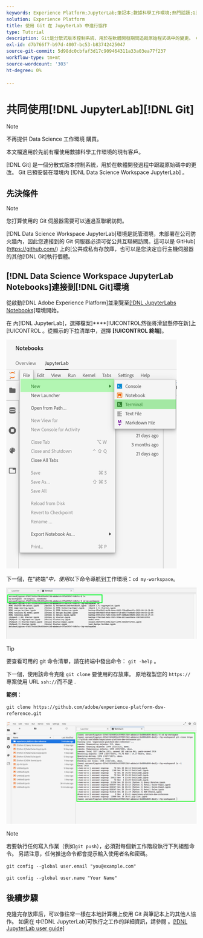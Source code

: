 ```yaml
---
keywords: Experience Platform;JupyterLab;筆記本;數據科學工作環境;熱門話題;Git;Github
solution: Experience Platform
title: 使用 Git 在 JupyterLab 中進行協作
type: Tutorial
description: Git是分散式版本控制系統，用於在軟體開發期間追蹤原始程式碼中的變更。 Git 預先安裝在 Data Science 工作環境 JupyterLab 環境 中。
exl-id: d7b766f7-b97d-4007-bc53-b83742425047
source-git-commit: 5d98dc0cbfaf3d17c909464311a33a03ea77f237
workflow-type: tm+mt
source-wordcount: '303'
ht-degree: 0%

---
```


# 共同使用[!DNL JupyterLab][!DNL Git]

>[!NOTE]
>
>不再提供 Data Science 工作環境 購買。
>
>本文檔適用於先前有權使用數據科學工作環境的現有客戶。

[!DNL Git] 是一個分散式版本控制系統，用於在軟體開發過程中跟蹤原始碼中的更改。 Git 已預安裝在環境内 [!DNL Data Science Workspace JupyterLab] 。

## 先決條件

>[!NOTE]
>
> 您打算使用的 Git 伺服器需要可以通過互聯網訪問。

[!DNL Data Science Workspace JupyterLab]環境是託管環境，未部署在公司防火牆內，因此您連接到的 Git 伺服器必須可從公共互聯網訪問。這可以是 GitHub](https://github.com/) 上的[公共或私有存放庫，也可以是您決定自行主機伺服器的其他[!DNL Git]執行個體。

## [!DNL Data Science Workspace JupyterLab Notebooks]連接到[!DNL Git]環境

從啟動[!DNL Adobe Experience Platform]並瀏覽至[[!DNL JupyterLabs Notebooks]](https://platform.adobe.com/notebooks/jupyterLab)環境開始。

在 內[!DNL JupyterLab]，選擇檔案&#x200B;]****[!UICONTROL &#x200B;然後將滑鼠懸停在新&#x200B;]**上**[!UICONTROL 。從顯示的下拉清單中，選擇 **[!UICONTROL 終端]**。

![JupyterLab Nav](../images/jupyterlab/tutorials/open-terminal.png)

下一個，在“終端”*中，使用*&#x200B;以下命令導航到工作環境：`cd my-workspace`。

![CD 工作環境](../images/jupyterlab/tutorials/find-workspace.png)

>[!TIP]
>
> 要查看可用的 git 命令清單，請在終端中發出命令： `git -help` 。

下一個，使用該命令克隆 `git clone` 要使用的存放庫。 原地複製您的 `https://` 專案使用 URL `ssh://`而不是 .

**範例**：

`git clone https://github.com/adobe/experience-platform-dsw-reference.git`

![克隆](../images/jupyterlab/tutorials/git-collaboration.png)

>[!NOTE]
>
> 若要執行任何寫入作業（例如`git push`），必須對每個新工作階段執行下列組態命令。 另請注意，任何推送命令都會提示輸入使用者名和密碼。
>
>`git config --global user.email "you@example.com"`
>
>`git config --global user.name "Your Name"`

## 後續步驟

克隆完存放庫后，可以像往常一樣在本地計算機上使用 Git 與筆記本上的其他人協作。 如需在 中[!DNL JupyterLab]可執行之工作的詳細資訊，請參閱 。[[!DNL JupyterLab user guide]](./overview.md)
